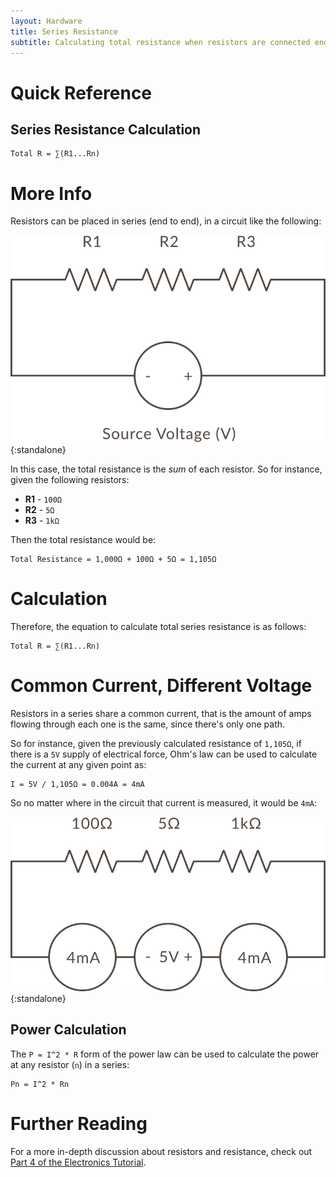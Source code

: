 ```yaml
---
layout: Hardware
title: Series Resistance
subtitle: Calculating total resistance when resistors are connected end-to-end.
---
```


# Quick Reference

## Series Resistance Calculation

```
Total R = ∑(R1...Rn)
```

# More Info

Resistors can be placed in series (end to end), in a circuit like the following:

![](/Hardware/Tutorials/Electronics/Part4/Resistors_in_Series.svg){:standalone}

In this case, the total resistance is the _sum_ of each resistor. So for instance, given the following resistors:

 * **R1** - `100Ω`
 * **R2** - `5Ω`
 * **R3** - `1kΩ`

Then the total resistance would be:

```
Total Resistance = 1,000Ω + 100Ω + 5Ω = 1,105Ω
```

# Calculation

Therefore, the equation to calculate total series resistance is as follows:

```
Total R = ∑(R1...Rn)
```

# Common Current, Different Voltage

Resistors in a series share a common current, that is the amount of amps flowing through each one is the same, since there's only one path. 

So for instance, given the previously calculated resistance of `1,105Ω`, if there is a `5V` supply of electrical force, Ohm's law can be used to calculate the current at any given point as:

```
I = 5V / 1,105Ω = 0.004A = 4mA
```

So no matter where in the circuit that current is measured, it would be `4mA`:

![](/Hardware/Tutorials/Electronics/Part4/Common_Current_w_Values.svg){:standalone}

## Power Calculation

The `P = I^2 * R` form of the power law can be used to calculate the power at any resistor (`n`) in a series:

```
Pn = I^2 * Rn
```

# Further Reading

For a more in-depth discussion about resistors and resistance, check out [Part 4 of the Electronics Tutorial](/Hardware/Tutorials/Electronics/Part4/Resistance/).
